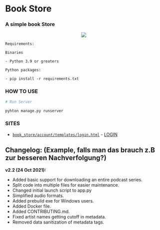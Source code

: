 # Book Store

### A simple book Store 
<p align="center">
  <img src="https://cdn.pixabay.com/photo/2016/03/26/22/21/books-1281581_960_720.jpg">
</p>

```
Requirements:

Binaries

- Python 3.9 or greaters

Python packages:

- pip install -r requirements.txt

```
### HOW TO USE
```python
# Run Server

pyhton manage.py runserver


```

### SITES
- [`book_store/account/templates/login.html`](book_store/account/templates/login.html) - [LOGIN](http://127.0.0.1:8000/account/login)




## **Changelog:** (Example, falls man das brauch z.B zur besseren Nachverfolgung?)
**v2.2 (24 Oct 2021):**
- Added basic support for downloading an entire podcast series.
- Split code into multiple files for easier maintenance.
- Changed initial launch script to app.py
- Simplified audio formats.
- Added prebuild exe for Windows users.
- Added Docker file.
- Added CONTRIBUTING.md.
- Fixed artist names getting cutoff in metadata.
- Removed data sanitization of metadata tags.